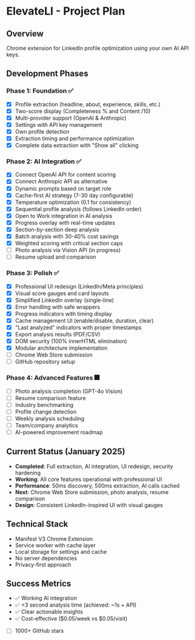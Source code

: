 # ElevateLI - Project Plan

## Overview
Chrome extension for LinkedIn profile optimization using your own AI API keys.

## Development Phases

### Phase 1: Foundation ✅
- [x] Profile extraction (headline, about, experience, skills, etc.)
- [x] Two-score display (Completeness % and Content /10)
- [x] Multi-provider support (OpenAI & Anthropic)
- [x] Settings with API key management
- [x] Own profile detection
- [x] Extraction timing and performance optimization
- [x] Complete data extraction with "Show all" clicking

### Phase 2: AI Integration ✅
- [x] Connect OpenAI API for content scoring
- [x] Connect Anthropic API as alternative
- [x] Dynamic prompts based on target role
- [x] Cache-first AI strategy (7-30 day configurable)
- [x] Temperature optimization (0.1 for consistency)
- [x] Sequential profile analysis (follows LinkedIn order)
- [x] Open to Work integration in AI analysis
- [x] Progress overlay with real-time updates
- [x] Section-by-section deep analysis
- [x] Batch analysis with 30-40% cost savings
- [x] Weighted scoring with critical section caps
- [ ] Photo analysis via Vision API (in progress)
- [ ] Resume upload and comparison

### Phase 3: Polish ✅
- [x] Professional UI redesign (LinkedIn/Meta principles)
- [x] Visual score gauges and card layouts
- [x] Simplified LinkedIn overlay (single-line)
- [x] Error handling with safe wrappers
- [x] Progress indicators with timing display
- [x] Cache management UI (enable/disable, duration, clear)
- [x] "Last analyzed" indicators with proper timestamps
- [x] Export analysis results (PDF/CSV)
- [x] DOM security (100% innerHTML elimination)
- [x] Modular architecture implementation
- [ ] Chrome Web Store submission
- [ ] GitHub repository setup

### Phase 4: Advanced Features 🎆
- [ ] Photo analysis completion (GPT-4o Vision)
- [ ] Resume comparison feature
- [ ] Industry benchmarking
- [ ] Profile change detection
- [ ] Weekly analysis scheduling
- [ ] Team/company analytics
- [ ] AI-powered improvement roadmap

## Current Status (January 2025)
- **Completed**: Full extraction, AI integration, UI redesign, security hardening
- **Working**: All core features operational with professional UI
- **Performance**: 50ms discovery, 500ms extraction, AI calls cached
- **Next**: Chrome Web Store submission, photo analysis, resume comparison
- **Design**: Consistent LinkedIn-inspired UI with visual gauges

## Technical Stack
- Manifest V3 Chrome Extension
- Service worker with cache layer
- Local storage for settings and cache
- No server dependencies
- Privacy-first approach

## Success Metrics
- ✅ Working AI integration
- ✅ <3 second analysis time (achieved: ~1s + API)
- ✅ Clear actionable insights
- ✅ Cost-effective ($0.05/week vs $0.05/visit)
- [ ] 1000+ GitHub stars
